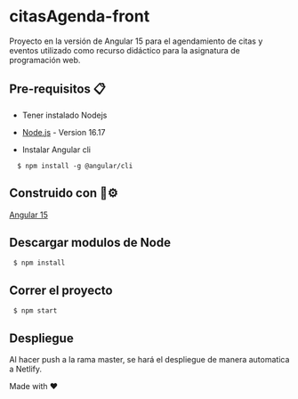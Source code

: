 # citasAgenda-front

Proyecto en la versión de Angular 15 para el agendamiento de citas y eventos utilizado como recurso didáctico para la asignatura de programación web.

## Pre-requisitos 📋

- Tener instalado Nodejs
* [Node.js](https://nodejs.org/en/blog/release/v16.17.0/) - Version 16.17

- Instalar Angular cli

`  $ npm install -g @angular/cli`

## Construido con 🔩⚙

[Angular 15](https://angular.io/docs)

## Descargar modulos de Node

`  $ npm install `

## Correr el proyecto

`
  $ npm start`

## Despliegue

Al hacer push a la rama master, se hará el despliegue de manera automatica a Netlify.

Made with ❤
